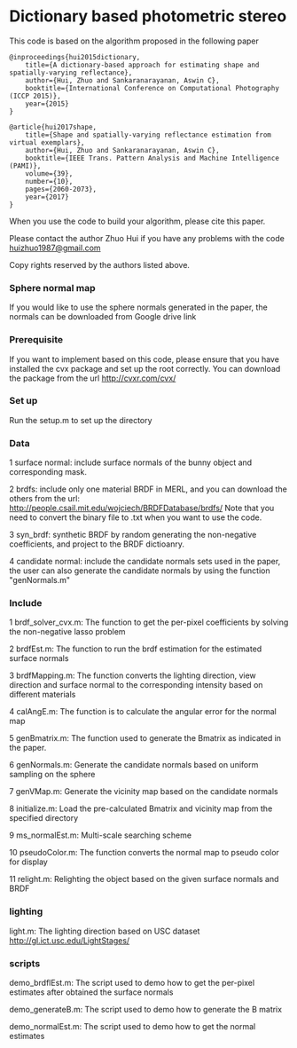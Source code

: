 # Dictionary based photometric stereo
This code is based on the algorithm proposed in the following paper

    @inproceedings{hui2015dictionary,
	  	title={A dictionary-based approach for estimating shape and spatially-varying reflectance},
	  	author={Hui, Zhuo and Sankaranarayanan, Aswin C},
	  	booktitle={International Conference on Computational Photography (ICCP 2015)},
	  	year={2015}
	}

    @article{hui2017shape,
	  	title={Shape and spatially-varying reflectance estimation from virtual exemplars},
	  	author={Hui, Zhuo and Sankaranarayanan, Aswin C},
	  	booktitle={IEEE Trans. Pattern Analysis and Machine Intelligence (PAMI)},
	  	volume={39},
		number={10},
		pages={2060-2073},
		year={2017}
	}
	

When you use the code to build your algorithm, please cite this paper. 

Please contact the author Zhuo Hui if you have any problems with the code
huizhuo1987@gmail.com

Copy rights reserved by the authors listed above.

### Sphere normal map
 If you would like to use the sphere normals generated in the paper, the normals can be downloaded from Google drive link

### Prerequisite
 If you want to implement based on this code, please ensure that you have installed the cvx package and set up the root
 correctly. 
 You can download the package from the url http://cvxr.com/cvx/

### Set up
  Run the setup.m to set up the directory 

### Data
  1 surface normal:   include surface normals of the bunny object and corresponding mask. 
  
  2 brdfs:            include only one material BRDF in MERL, and you can download the others from the url:
                      http://people.csail.mit.edu/wojciech/BRDFDatabase/brdfs/
                      Note that you need to convert the binary file to .txt when you want to use the code. 
  
  3 syn_brdf:         synthetic BRDF by random generating the non-negative coefficients, and project to the BRDF dictioanry. 
  
  4 candidate normal: include the candidate normals sets used in the paper, the user can also generate the candidate
		      normals by using the function "genNormals.m"	

### Include
  1 brdf_solver_cvx.m: The function to get the per-pixel coefficients by solving the non-negative lasso problem
  
  2 brdfEst.m:         The function to run the brdf estimation for the estimated surface normals
  
  3 brdfMapping.m:     The function converts the lighting direction, view direction and surface normal to the corresponding 
		       intensity based on different materials
  
  4 calAngE.m:         The function is to calculate the angular error for the normal map
    

  5 genBmatrix.m:      The function used to generate the Bmatrix as indicated in the paper. 
  
  6 genNormals.m:      Generate the candidate normals based on uniform sampling on the sphere
  
  7 genVMap.m:         Generate the vicinity map based on the candidate normals 

  8 initialize.m:      Load the pre-calculated Bmatrix and vicinity map from the specified directory
  
  9 ms_normalEst.m:    Multi-scale searching scheme 
  
  10 pseudoColor.m:    The function converts the normal map to pseudo color for display 
  
  11 relight.m:        Relighting the object based on the given surface normals and BRDF

   
### lighting
  light.m:             The lighting direction based on USC dataset
					   http://gl.ict.usc.edu/LightStages/
 
### scripts
  demo_brdflEst.m:     The script used to demo how to get the per-pixel estimates after obtained the surface normals
  
  demo_generateB.m:    The script used to demo how to generate the B matrix
  
  demo_normalEst.m:    The script used to demo how to get the normal estimates
 

